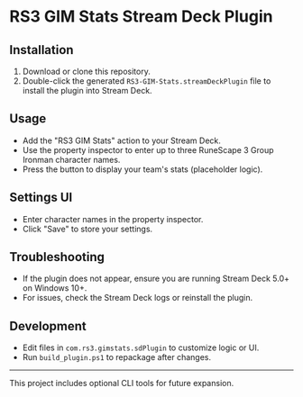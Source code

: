 # RS3 GIM Stats Stream Deck Plugin

## Installation
1. Download or clone this repository.
2. Double-click the generated `RS3-GIM-Stats.streamDeckPlugin` file to install the plugin into Stream Deck.

## Usage
- Add the "RS3 GIM Stats" action to your Stream Deck.
- Use the property inspector to enter up to three RuneScape 3 Group Ironman character names.
- Press the button to display your team's stats (placeholder logic).

## Settings UI
- Enter character names in the property inspector.
- Click "Save" to store your settings.

## Troubleshooting
- If the plugin does not appear, ensure you are running Stream Deck 5.0+ on Windows 10+.
- For issues, check the Stream Deck logs or reinstall the plugin.

## Development
- Edit files in `com.rs3.gimstats.sdPlugin` to customize logic or UI.
- Run `build_plugin.ps1` to repackage after changes.

---
This project includes optional CLI tools for future expansion.

